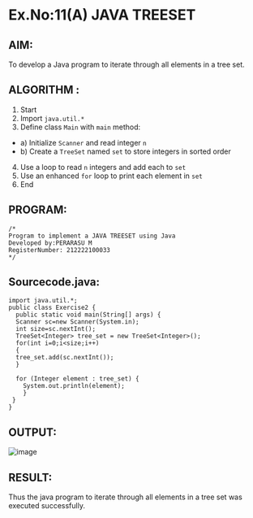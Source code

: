 # Ex.No:11(A)         JAVA TREESET
## AIM:
 To develop a Java program to iterate through all elements in a tree set.


## ALGORITHM :
1.	Start
2.	Import `java.util.*`
3.	Define class `Main` with `main` method:
-	a) Initialize `Scanner` and read integer `n`
-	b) Create a `TreeSet` named `set` to store integers in sorted order
4.	Use a loop to read `n` integers and add each to `set`
5.	Use an enhanced `for` loop to print each element in `set`
6.	End


## PROGRAM:
 ```
/*
Program to implement a JAVA TREESET using Java
Developed by:PERARASU M
RegisterNumber: 212222100033
*/
```

## Sourcecode.java:
```
import java.util.*;
public class Exercise2 {
  public static void main(String[] args) {
  Scanner sc=new Scanner(System.in);
  int size=sc.nextInt();
  TreeSet<Integer> tree_set = new TreeSet<Integer>();
  for(int i=0;i<size;i++)
  {
  tree_set.add(sc.nextInt());
  }
 
  for (Integer element : tree_set) {
    System.out.println(element);
    }
 }
}
```

## OUTPUT:

![image](https://github.com/user-attachments/assets/cbbad970-3221-4760-b083-7f6cd3ea591b)

## RESULT:
Thus the java program to iterate through all elements in a tree set was executed successfully.
